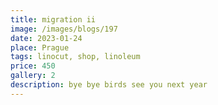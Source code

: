 ```yaml
---
title: migration ii
image: /images/blogs/197
date: 2023-01-24
place: Prague
tags: linocut, shop, linoleum
price: 450
gallery: 2
description: bye bye birds see you next year
---
```

